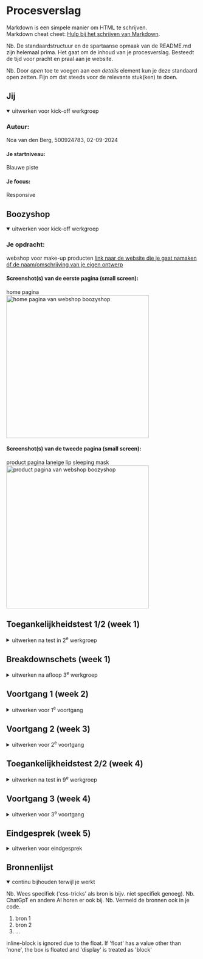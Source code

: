 # Procesverslag
Markdown is een simpele manier om HTML te schrijven.  
Markdown cheat cheet: [Hulp bij het schrijven van Markdown](https://github.com/adam-p/markdown-here/wiki/Markdown-Cheatsheet).

Nb. De standaardstructuur en de spartaanse opmaak van de README.md zijn helemaal prima. Het gaat om de inhoud van je procesverslag. Besteedt de tijd voor pracht en praal aan je website.

Nb. Door *open* toe te voegen aan een *details* element kun je deze standaard open zetten. Fijn om dat steeds voor de relevante stuk(ken) te doen.





## Jij

<details open>
  <summary>uitwerken voor kick-off werkgroep</summary>

  ### Auteur:
  Noa van den Berg, 500924783, 02-09-2024

  #### Je startniveau:
  Blauwe piste

  #### Je focus:
  Responsive
 
</details>





## Boozyshop

<details open>
  <summary>uitwerken voor kick-off werkgroep</summary>

  ### Je opdracht:
  webshop voor make-up producten
  [link naar de website die je gaat namaken óf de naam/omschrijving van je eigen ontwerp](https://www.boozyshop.nl/)

  #### Screenshot(s) van de eerste pagina (small screen): 
  home pagina  
  <img src="readme-images/pagina-een.jpg" width="375px" alt="home pagina van webshop boozyshop">

  #### Screenshot(s) van de tweede pagina (small screen):
  product pagina laneige lip sleeping mask
  <img src="readme-images/pagina-twee.jpg" width="375px" alt="product pagina van     webshop boozyshop">
 
</details>



## Toegankelijkheidstest 1/2 (week 1)

<details>
  <summary>uitwerken na test in 2<sup>e</sup> werkgroep</summary>

  ### Bevindingen
  Lijst met je bevindingen die in de test naar voren kwamen:
  home pagina
  - herhalende voice over met links opnoemen
  - verwarrende volgorde opnoemen met de voice over
  - alt teksten niet duidelijk genoeg
  - kan de content van extra producten toevoegen niet herkennen
  - noemt de prijzen bij de hoofdpagina niet op

  product pagina
  - geen alt teksten bij de productfoto's
  - bij de timer loopt de voiceover vast omdat hij gereset word
  - herhalende links met voice over
  - geen goede volgorde met opnoemen
  - prijs wordt niet opgenmoemd die slaat hij over als je in volgorde de pagina afgaat



</details>



## Breakdownschets (week 1)

<details>
  <summary>uitwerken na afloop 3<sup>e</sup> werkgroep</summary>

  ### de hele eerste pagina: 
  <img src="readme-images/html-breakdownschets-fed.jpg" width="375px" alt="breakdown van de eerste hele pagina">
  
  ### de hele tweede pagina:
  <img src="readme-images/html-breakdownschets2-fed.jpg" width="375px" alt="breakdown van de tweede hele pagina">

  ### dynamisch deel (menu): 
  <img src="readme-images/html-breakdownschets3-fed.jpg" width="375px" alt="breakdown van een dynamisch deel">

  ### wellicht nog een dynamisch deel (bijv filter): 
  <img src="readme-images/dummy-plaatje.jpg" width="375px" alt="breakdown van nog een dynamisch deel">

</details>





## Voortgang 1 (week 2)

<details>
  <summary>uitwerken voor 1<sup>e</sup> voortgang</summary>

  ### Stand van zaken
  hier dit ging goed & dit was lastig (neem ook screenshots op van delen van je website en code)


  ### Agenda voor meeting
  samen met je groepje opstellen

  | student 1      | student 2          | student 3    | student 4        |
  | Noa            | ---                | ---          | ---              |
  | -is mijn code  | en dit             | en ik dit    | en dan ik dat    |
  | tot nu toe     | dit als er tijd is | nog een punt | dit wil ik zeker |
  | semantisch     | ...                | ...          | ...              |
   -goede alt 
    teksten

  ### Verslag van meeting
  hier na afloop snel de uitkomsten van de meeting vastleggen

  - iedereens html bekeken 
  - feedback per persoon
  - toegankelijkheid
  - live feedback en aanpassen
  - hamburger menu
  - img width

</details>





## Voortgang 2 (week 3)

<details>
  <summary>uitwerken voor 2<sup>e</sup> voortgang</summary>

  ### Stand van zaken
  hier dit ging goed & dit was lastig (neem ook screenshots op van delen van je website en code)


  ### Agenda voor meeting
  samen met je groepje opstellen

  | student 1      | student 2          | student 3    | student 4        |
  | ---            | ---                | ---          | ---              |
  | dit bespreken  | en dit             | en ik dit    | en dan ik dat    |
  | en dat ook nog | dit als er tijd is | nog een punt | dit wil ik zeker |
  | ...            | ...                | ...          | ...              |


  ### Verslag van meeting
  hier na afloop snel de uitkomsten van de meeting vastleggen

  - hulp bij het maken van mijn header
  - responsive header maken
  - volgorde in de index is belangrijk voor de toegankelijkheid

</details>





## Toegankelijkheidstest 2/2 (week 4)

<details>
  <summary>uitwerken na test in 9<sup>e</sup> werkgroep</summary>

  ### Bevindingen
  Lijst met je bevindingen die in de test naar voren kwamen (geef ook aan wat er verbeterd is):

</details>





## Voortgang 3 (week 4)

<details>
  <summary>uitwerken voor 3<sup>e</sup> voortgang</summary>

  ### Stand van zaken
  hier dit ging goed & dit was lastig (neem ook screenshots op van delen van je website en code)


  ### Agenda voor meeting
  samen met je groepje opstellen

  | student 1      |
  | Noa            |
  | Waarom wij EM gebruiken moeten  |
  | wanneer je divs wel mag gebruiken en class |
  |           |


  ### Verslag van meeting
  hier na afloop snel de uitkomsten van de meeting vastleggen

  - Hard doorwerken en het per stuk doen en cssen
  - belangrijk om eerst echt op telefoon de website te maken daarna door naar responsive voor de laptop
  - gebruik maken van flexbox helpt al heel erg
  - geen divs alleen als het puur stylistisch is

</details>





## Eindgesprek (week 5)

<details>
  <summary>uitwerken voor eindgesprek</summary>

  ### Je uitkomst - karakteristiek screenshots:
  <img src="readme-images/dummy-plaatje.jpg" width="375px" alt="uitomst opdracht 1">


  ### Dit ging goed/Heb ik geleerd: 
  Korte omschrijving met plaatjes

  <img src="readme-images/dummy-plaatje.jpg" width="375px" alt="top">


  ### Dit was lastig/Is niet gelukt:
  Korte omschrijving met plaatjes

  <img src="readme-images/dummy-plaatje.jpg" width="375px" alt="bummer">
</details>





## Bronnenlijst

<details open>
  <summary>continu bijhouden terwijl je werkt</summary>

  Nb. Wees specifiek ('css-tricks' als bron is bijv. niet specifiek genoeg). 
  Nb. ChatGpT en andere AI horen er ook bij.
  Nb. Vermeld de bronnen ook in je code.

  1. bron 1
  2. bron 2
  3. ...

</details>

inline-block is ignored due to the float. If 'float' has a value other than 'none', the box is floated and 'display' is treated as 'block'